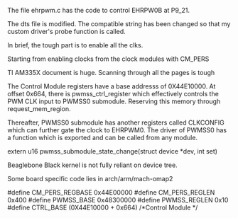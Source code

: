 The file ehrpwm.c has the code to control EHRPW0B at P9_21.

The dts file is modified. The compatible string has been changed so that my custom
driver's probe function is called.

In brief, the tough part is to enable all the clks.

Starting from enabling clocks from the clock modules with CM_PERS

TI AM335X document is huge. Scanning through all the pages is tough

The Control Module registers have a base addresss of 0X44E10000.
At offset 0x664, there is pwmss_ctrl_register which effectively controls the 
PWM CLK input to PWMSS0 submodule.
Reserving this memory through request_mem_region.

Thereafter, PWMSS0 submodule has another registers called CLKCONFIG which
can further gate the clock to EHRPWM0. 
The driver of PWMSS0 has a function which is exported and can be called
from any module.

extern u16 pwmss_submodule_state_change(struct device *dev, int set)


Beaglebone Black kernel is not fully reliant on device tree. 

Some board specific code lies in arch/arm/mach-omap2



#define CM_PERS_REGBASE 0x44E00000
#define CM_PERS_REGLEN 0x400
#define PWMSS_BASE 0x48300000
#define PWMSS_REGLEN 0x10
#define CTRL_BASE (0X44E10000 + 0x664) /*Control Module */



